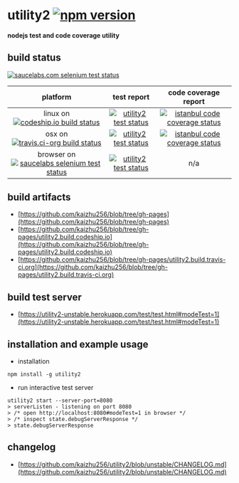 # utility2 [![npm version](https://img.shields.io/npm/v/utility2.svg?style=flat)](https://npmjs.org/package/utility2)
#### nodejs test and code coverage utility

## build status
[![saucelabs.com selenium test status](https://saucelabs.com/browser-matrix/utility2-kaizhu256.svg)](https://saucelabs.com/u/utility2-kaizhu256)

 platform | test report | code coverage report
:--------:|:-----------:|:--------------------:
linux on [![codeship.io build status](https://www.codeship.io/projects/6d1392c0-94e7-0131-971e-16be0a303db9/status?branch=unstable)](https://www.codeship.io/projects/16743?branch=unstable) | [![utility2 test status](https://kaizhu256.github.io/blob/utility2.build.codeship.io/latest.unstable/test_report.badge.svg)](https://kaizhu256.github.io/blob/utility2.build.codeship.io/latest.unstable/test_report.html) | [![istanbul code coverage status](https://kaizhu256.github.io/blob/utility2.build.codeship.io/latest.unstable/coverage_report/coverage_report.badge.svg)](https://kaizhu256.github.io/blob/utility2.build.codeship.io/latest.unstable/coverage_report/utility2/index.html)
osx on [![travis.ci-org build status](https://api.travis-ci.org/kaizhu256/utility2.svg?branch=unstable)](https://travis-ci.org/kaizhu256/utility2?branch=unstable) | [![utility2 test status](https://kaizhu256.github.io/blob/utility2.build.travis-ci.org/latest.unstable/test_report.badge.svg)](https://kaizhu256.github.io/blob/utility2.build.travis-ci.org/latest.unstable/test_report.html) | [![istanbul code coverage status](https://kaizhu256.github.io/blob/utility2.build.travis-ci.org/latest.unstable/coverage_report/coverage_report.badge.svg)](https://kaizhu256.github.io/blob/utility2.build.travis-ci.org/latest.unstable/coverage_report/utility2/index.html)
browser on [![saucelabs selenium test status](https://saucelabs.com/buildstatus/utility2-kaizhu256)](https://saucelabs.com/u/utility2-kaizhu256) | [![utility2 test status](https://kaizhu256.github.io/blob/utility2.build.codeship.io/latest.browser/test_report.badge.svg)](https://kaizhu256.github.io/blob/utility2.build.codeship.io/latest.browser/test_report.html) | n/a

## build artifacts
- [https://github.com/kaizhu256/blob/tree/gh-pages](https://github.com/kaizhu256/blob/tree/gh-pages)
- [https://github.com/kaizhu256/blob/tree/gh-pages/utility2.build.codeship.io](https://github.com/kaizhu256/blob/tree/gh-pages/utility2.build.codeship.io)
- [https://github.com/kaizhu256/blob/tree/gh-pages/utility2.build.travis-ci.org](https://github.com/kaizhu256/blob/tree/gh-pages/utility2.build.travis-ci.org)

## build test server
- [https://utility2-unstable.herokuapp.com/test/test.html#modeTest=1](https://utility2-unstable.herokuapp.com/test/test.html#modeTest=1)

## installation and example usage
- installation
```
npm install -g utility2
```
- run interactive test server
```
utility2 start --server-port=8080
> serverListen - listening on port 8080
> /* open http://localhost:8080#modeTest=1 in browser */
> /* inspect state.debugServerResponse */
> state.debugServerResponse
```

## changelog
- [https://github.com/kaizhu256/utility2/blob/unstable/CHANGELOG.md](https://github.com/kaizhu256/utility2/blob/unstable/CHANGELOG.md)

